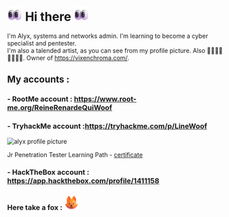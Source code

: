 # <img src="https://raw.githubusercontent.com/Alyx-LeGuen/Alyx-LeGuen/main/Emojis/Eyes.png" width="35px"> Hi there <img src="https://raw.githubusercontent.com/Alyx-LeGuen/Alyx-LeGuen/main/Emojis/Eyes.png" width="35px"> 

I'm Alyx, systems and networks admin. I'm learning to become a cyber specialist and pentester.<br>
I'm also a talended artist, as you can see from my profile picture. Also 🏳️‍⚧️🏳️‍⚧️🏳️‍⚧️🏳️‍⚧️.
Owner of https://vixenchroma.com/.

## My accounts :
### - RootMe account : https://www.root-me.org/ReineRenardeQuiWoof
### - TryhackMe account :https://tryhackme.com/p/LineWoof

<img src="https://tryhackme-badges.s3.amazonaws.com/LineWoof.png" alt="alyx profile picture">

Jr Penetration Tester Learning Path - <a href="https://tryhackme-certificates.s3-eu-west-1.amazonaws.com/THM-DYRCTCRCG9.png">certificate</a>

### - HackTheBox account : https://app.hackthebox.com/profile/1411158

### Here take a fox : <img src="https://raw.githubusercontent.com/Alyx-LeGuen/Alyx-LeGuen/main/Emojis/Fox.png" width="35px">

